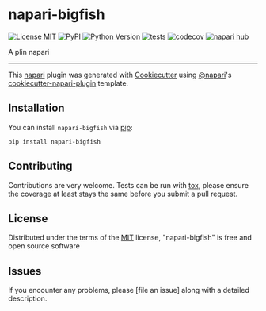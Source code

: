 # napari-bigfish

[![License MIT](https://img.shields.io/pypi/l/napari-bigfish.svg?color=green)](https://github.com/volker-baecker/napari-bigfish/raw/main/LICENSE)
[![PyPI](https://img.shields.io/pypi/v/napari-bigfish.svg?color=green)](https://pypi.org/project/napari-bigfish)
[![Python Version](https://img.shields.io/pypi/pyversions/napari-bigfish.svg?color=green)](https://python.org)
[![tests](https://github.com/volker-baecker/napari-bigfish/workflows/tests/badge.svg)](https://github.com/volker-baecker/napari-bigfish/actions)
[![codecov](https://codecov.io/gh/volker-baecker/napari-bigfish/branch/main/graph/badge.svg)](https://codecov.io/gh/volker-baecker/napari-bigfish)
[![napari hub](https://img.shields.io/endpoint?url=https://api.napari-hub.org/shields/napari-bigfish)](https://napari-hub.org/plugins/napari-bigfish)

A plin napari

----------------------------------

This [napari] plugin was generated with [Cookiecutter] using [@napari]'s [cookiecutter-napari-plugin] template.

<!--
Don't miss the full getting started guide to set up your new package:
https://github.com/napari/cookiecutter-napari-plugin#getting-started

and review the napari docs for plugin developers:
https://napari.org/stable/plugins/index.html
-->

## Installation

You can install `napari-bigfish` via [pip]:

    pip install napari-bigfish




## Contributing

Contributions are very welcome. Tests can be run with [tox], please ensure
the coverage at least stays the same before you submit a pull request.

## License

Distributed under the terms of the [MIT] license,
"napari-bigfish" is free and open source software

## Issues

If you encounter any problems, please [file an issue] along with a detailed description.

[napari]: https://github.com/napari/napari
[Cookiecutter]: https://github.com/audreyr/cookiecutter
[@napari]: https://github.com/napari
[MIT]: http://opensource.org/licenses/MIT
[BSD-3]: http://opensource.org/licenses/BSD-3-Clause
[GNU GPL v3.0]: http://www.gnu.org/licenses/gpl-3.0.txt
[GNU LGPL v3.0]: http://www.gnu.org/licenses/lgpl-3.0.txt
[Apache Software License 2.0]: http://www.apache.org/licenses/LICENSE-2.0
[Mozilla Public License 2.0]: https://www.mozilla.org/media/MPL/2.0/index.txt
[cookiecutter-napari-plugin]: https://github.com/napari/cookiecutter-napari-plugin

[napari]: https://github.com/napari/napari
[tox]: https://tox.readthedocs.io/en/latest/
[pip]: https://pypi.org/project/pip/
[PyPI]: https://pypi.org/
